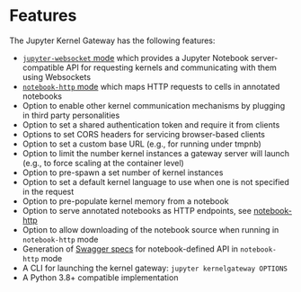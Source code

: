 # Features

The Jupyter Kernel Gateway has the following features:

- [`jupyter-websocket` mode](websocket-mode.md) which provides a
  Jupyter Notebook server-compatible API for requesting kernels and
  communicating with them using Websockets
- [`notebook-http` mode](http-mode.md) which maps HTTP requests to
  cells in annotated notebooks
- Option to enable other kernel communication mechanisms by plugging in third party personalities
- Option to set a shared authentication token and require it from clients
- Options to set CORS headers for servicing browser-based clients
- Option to set a custom base URL (e.g., for running under tmpnb)
- Option to limit the number kernel instances a gateway server will launch
  (e.g., to force scaling at the container level)
- Option to pre-spawn a set number of kernel instances
- Option to set a default kernel language to use when one is not specified
  in the request
- Option to pre-populate kernel memory from a notebook
- Option to serve annotated notebooks as HTTP endpoints, see
  [notebook-http](http-mode.md)
- Option to allow downloading of the notebook source when running
  in `notebook-http` mode
- Generation of [Swagger specs](http://swagger.io/introducing-the-open-api-initiative/)
  for notebook-defined API in `notebook-http` mode
- A CLI for launching the kernel gateway: `jupyter kernelgateway OPTIONS`
- A Python 3.8+ compatible implementation
